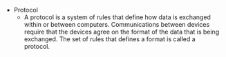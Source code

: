 - Protocol
  - A protocol is a system of rules that define how data is exchanged within or between computers. Communications between devices require that the devices agree on the format of the data that is being exchanged. The set of rules that defines a format is called a protocol.